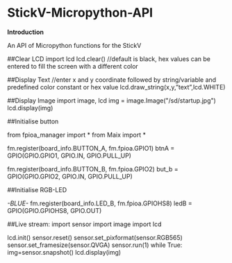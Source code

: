 # StickV-Micropython-API

**Introduction**

An API of Micropython functions for the StickV

##Clear LCD
import lcd
lcd.clear() //default is black, hex values can be entered to fill the screen with a different color

##Display Text 
//enter x and y coordinate followed by string/variable and predefined color constant or hex value
lcd.draw_string(x,y,”text”,lcd.WHITE)

##Display Image
import image, lcd
img = image.Image("/sd/startup.jpg")
lcd.display(img)

##Initialise button

from fpioa_manager import *
from Maix import *

fm.register(board_info.BUTTON_A, fm.fpioa.GPIO1)
btnA = GPIO(GPIO.GPIO1, GPIO.IN, GPIO.PULL_UP)

fm.register(board_info.BUTTON_B, fm.fpioa.GPIO2)
but_b = GPIO(GPIO.GPIO2, GPIO.IN, GPIO.PULL_UP)

##Initialise RGB-LED

*-BLUE-*
fm.register(board_info.LED_B, fm.fpioa.GPIOHS8)
ledB = GPIO(GPIO.GPIOHS8, GPIO.OUT) 

##Live stream:
import sensor
import image
import lcd

lcd.init()
sensor.reset()
sensor.set_pixformat(sensor.RGB565)
sensor.set_framesize(sensor.QVGA)
sensor.run(1)
while True:
    img=sensor.snapshot()
    lcd.display(img)

